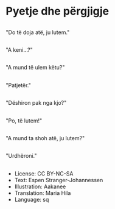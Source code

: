 # Pyetje dhe përgjigje

##
"Do të doja atë, ju lutem."

##
"A keni...?"

##
"A mund të ulem këtu?"

##
"Patjetër."

##
"Dëshiron pak nga kjo?"

##
"Po, të lutem!"

##
"A mund ta shoh atë, ju lutem?"

##
"Urdhëroni."

##
* License: CC BY-NC-SA
* Text: Espen Stranger-Johannessen
* Illustration: Aakanee
* Translation: Maria Hila
* Language: sq
